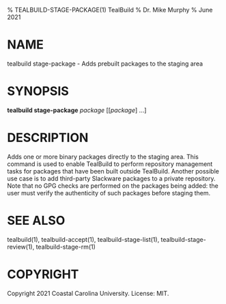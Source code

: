 % TEALBUILD-STAGE-PACKAGE(1) TealBuild
% Dr. Mike Murphy
% June 2021


# NAME

tealbuild stage-package - Adds prebuilt packages to the staging area


# SYNOPSIS

**tealbuild stage-package** *package* [[*package*] ...]


# DESCRIPTION

Adds one or more binary packages directly to the staging area. This command
is used to enable TealBuild to perform repository management tasks for
packages that have been built outside TealBuild. Another possible use case
is to add third-party Slackware packages to a private repository. Note that
no GPG checks are performed on the packages being added: the user must
verify the authenticity of such packages before staging them.


# SEE ALSO

tealbuild(1), tealbuild-accept(1), tealbuild-stage-list(1), tealbuild-stage-review(1), tealbuild-stage-rm(1)


# COPYRIGHT

Copyright 2021 Coastal Carolina University. License: MIT.
